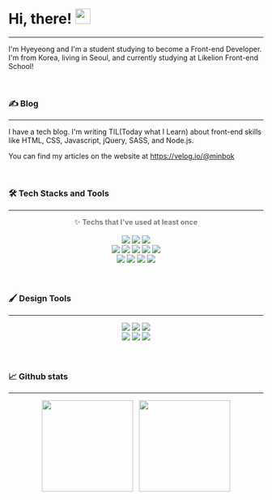 # Hi, there! <img src="https://raw.githubusercontent.com/MartinHeinz/MartinHeinz/master/wave.gif" width="30px">

---
I'm Hyeyeong and I'm a student studying to become a Front-end Developer.<br>
I'm from Korea, living in Seoul, and currently studying at Likelion Front-end School!

<br>

### ✍ Blog
---
I have a tech blog. I'm writing TIL(Today what I Learn) about front-end skills
<br>like HTML, CSS, Javascript, jQuery, SASS, and Node.js. 

You can find my articles on the website at https://velog.io/@minbok

<br>


### 🛠 Tech Stacks and Tools
---
<div align="center">
✨ <span style="color:grey"><b>Techs that I've used at least once</b><span>
</div>
<br>
<div align="center">
<img src="https://img.shields.io/badge/-HTML5-E34F26?style=flat&logo=HTML5&logoColor=white">

<img src="https://img.shields.io/badge/-CSS3-1572B6?style=flat&logo=CSS3&logoColor=white">

<img src="https://img.shields.io/badge/-JavaScript-F7DF1E?style=flat&logo=JavaScript&logoColor=white">
</div>

<div align="center">
<img src="https://img.shields.io/badge/-jQuery-0769AD?style=flat&logo=jQuery&logoColor=white">

<img src="https://img.shields.io/badge/-Node.js-339933?style=flat&logo=Node.js&logoColor=white">

<img src="https://img.shields.io/badge/-Sass-CC6699?style=flat&logo=Sass&logoColor=white">

<img src="https://img.shields.io/badge/-Linux-FCC624?style=flat&logo=Linux&logoColor=white">

<img src="https://img.shields.io/badge/-Ubuntu-E95420?style=flat&logo=Ubuntu&logoColor=white">
</div>

<div align="center">
<img src="https://img.shields.io/badge/-Git-F05032?style=flat&logo=Git&logoColor=white">

<img src="https://img.shields.io/badge/-GitHub-181717?style=flat&logo=GitHub&logoColor=white">

<img src="https://img.shields.io/badge/-Visual Studio Code-007ACC?style=flat&logo=Visual Studio Code&logoColor=white">

<img src="https://img.shields.io/badge/-RStudio-75AADB?style=flat&logo=RStudio&logoColor=white">
</div>

<br>
<br>

### 🖌 Design Tools
---
<div align="center">
<img src="https://img.shields.io/badge/-Adobe XD-FF61F6?style=flat&logo=Adobe XD&logoColor=white">

<img src="https://img.shields.io/badge/-Figma-F24E1E?style=flat&logo=Figma&logoColor=white">

<img src="https://img.shields.io/badge/-Autodesk-0696D7?style=flat&logo=Autodesk&logoColor=white">
</div>

<div align="center">
<img src="https://img.shields.io/badge/-Adobe Photoshop-31A8FF?style=flat&logo=Adobe Photoshop&logoColor=white">

<img src="https://img.shields.io/badge/-Adobe Illustrator-FF9A00?style=flat&logo=Adobe Illustrator&logoColor=white">

<img src="https://img.shields.io/badge/-Adobe After Effects-9999FF?style=flat&logo=Adobe After Effects&logoColor=white">
</div>

<br>
<br>

### 📈 Github stats
---
<div align="center">
   <img src="https://github-readme-stats.vercel.app/api/top-langs/?username=minbok-1998&langs_count=8&theme=dracula" height="180px">
  &nbsp
   <img src="https://github-readme-stats.vercel.app/api?username=minbok-1998&show_icons=true&theme=dracula" height="180px">
</div>

